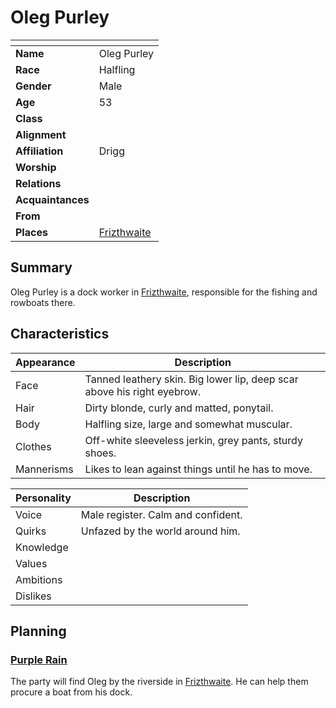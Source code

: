 # Oleg Purley

| []() | |
| --- | --- |
| **Name** | Oleg Purley |
| **Race** | Halfling |
| **Gender** | Male |
| **Age** | 53 |
| **Class** | |
| **Alignment** | |
| **Affiliation** | Drigg |
| **Worship** | |
| **Relations** | |
| **Acquaintances** | |
| **From** | |
| **Places** | [Frizthwaite](../places/villages/frizthwaite.md) |

## Summary

Oleg Purley is a dock worker in [Frizthwaite](../places/villages/frizthwaite.md), responsible for the fishing and rowboats there.

## Characteristics

| Appearance | Description |
| --- | --- |
| Face | Tanned leathery skin. Big lower lip, deep scar above his right eyebrow. |
| Hair | Dirty blonde, curly and matted, ponytail. |
| Body | Halfling size, large and somewhat muscular. |
| Clothes | Off-white sleeveless jerkin, grey pants, sturdy shoes. |
| Mannerisms | Likes to lean against things until he has to move. |

| Personality | Description |
| --- | --- |
| Voice | Male register. Calm and confident. |
| Quirks | Unfazed by the world around him. |
| Knowledge | |
| Values | |
| Ambitions | |
| Dislikes | |

## Planning

### [Purple Rain](../../campaigns/purple-rain/README.md)

The party will find Oleg by the riverside in [Frizthwaite](../places/villages/frizthwaite.md). He can help them procure a boat from his dock.
